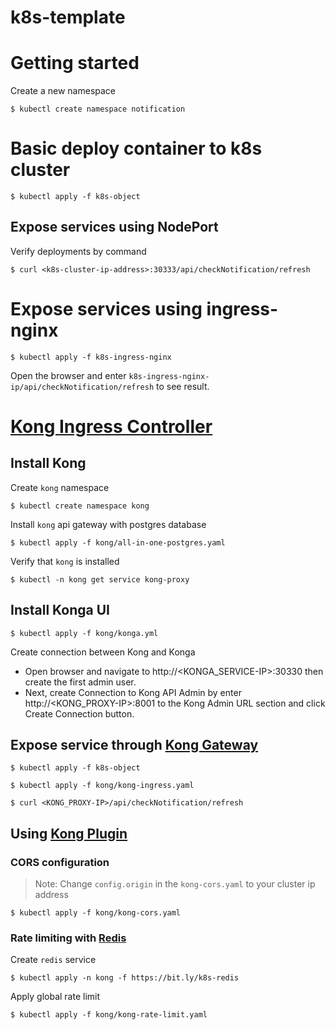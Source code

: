 # k8s-template
# Getting started
Create a new namespace
```
$ kubectl create namespace notification
```
# Basic deploy container to k8s cluster
```
$ kubectl apply -f k8s-object
```
## Expose services using NodePort
Verify deployments by command
```
$ curl <k8s-cluster-ip-address>:30333/api/checkNotification/refresh
```
# Expose services using ingress-nginx
```
$ kubectl apply -f k8s-ingress-nginx
```
Open the browser and enter ```k8s-ingress-nginx-ip/api/checkNotification/refresh``` to see result.
# [Kong Ingress Controller](https://docs.konghq.com/kubernetes-ingress-controller/2.2.x/guides/overview/)
## Install Kong
Create `kong` namespace
```
$ kubectl create namespace kong
```
Install `kong` api gateway with postgres database
```
$ kubectl apply -f kong/all-in-one-postgres.yaml
```
Verify that `kong` is installed
```
$ kubectl -n kong get service kong-proxy
```
## Install Konga UI
```
$ kubectl apply -f kong/konga.yml
```
Create connection between Kong and Konga
- Open browser and navigate to http://<KONGA_SERVICE-IP>:30330 then create the first admin user.
- Next, create Connection to Kong API Admin by enter http://<KONG_PROXY-IP>:8001 to the Kong Admin URL section and click Create Connection button.
## Expose service through [Kong Gateway](https://docs.konghq.com/kubernetes-ingress-controller/2.2.x/guides/getting-started/#basic-proxy)
```
$ kubectl apply -f k8s-object
```
```
$ kubectl apply -f kong/kong-ingress.yaml
```
```
$ curl <KONG_PROXY-IP>/api/checkNotification/refresh
```
## Using [Kong Plugin](https://docs.konghq.com/kubernetes-ingress-controller/2.2.x/guides/using-kongplugin-resource/)
### CORS configuration
>Note: Change `config.origin` in the `kong-cors.yaml` to your cluster ip address
```
$ kubectl apply -f kong/kong-cors.yaml
```
### Rate limiting with [Redis](https://docs.konghq.com/kubernetes-ingress-controller/2.2.x/guides/redis-rate-limiting/)
Create `redis` service
```
$ kubectl apply -n kong -f https://bit.ly/k8s-redis
```
Apply global rate limit
```
$ kubectl apply -f kong/kong-rate-limit.yaml
```
